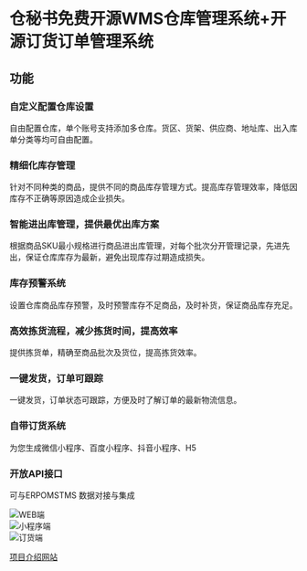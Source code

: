 # 仓秘书免费开源WMS仓库管理系统+开源订货订单管理系统

## 功能
### 自定义配置仓库设置
自由配置仓库，单个账号支持添加多仓库。货区、货架、供应商、地址库、出入库单分类等均可自由配置。

### 精细化库存管理
针对不同种类的商品，提供不同的商品库存管理方式。提高库存管理效率，降低因库存不正确等原因造成企业损失。

### 智能进出库管理，提供最优出库方案
根据商品SKU最小规格进行商品进出库管理，对每个批次分开管理记录，先进先出，保证仓库库存为最新，避免出现库存过期造成损失。

### 库存预警系统
设置仓库商品库存预警，及时预警库存不足商品，及时补货，保证商品库存充足。

### 高效拣货流程，减少拣货时间，提高效率
提供拣货单，精确至商品批次及货位，提高拣货效率。

### 一键发货，订单可跟踪
一键发货，订单状态可跟踪，方便及时了解订单的最新物流信息。

### 自带订货系统
为您生成微信小程序、百度小程序、抖音小程序、H5

### 开放API接口
可与ERPOMSTMS 数据对接与集成

![WEB端](https://www.cangmishu.com/image/index/index-pc.png)  
![小程序端](https://www.cangmishu.com/image/index/index-mini.png)  
![订货端](https://www.cangmishu.com/image/index/index-minimall.png)

[项目介绍网站](https://www.cangmishu.com/)    

